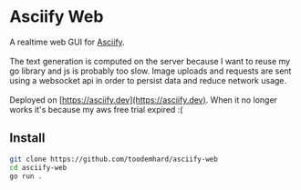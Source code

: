 # Asciify Web
A realtime web GUI for [Asciify](https://github.com/toodemhard/asciify). 
<br><br>
The text generation is computed on the server because I want to reuse my go library and js is probably too slow. Image uploads and requests are sent using a websocket api in order to persist data and reduce network usage.
<br><br>
Deployed on [https://asciify.dev](https://asciify.dev). When it no longer works it's because my aws free trial expired :(

## Install
```sh
git clone https://github.com/toodemhard/asciify-web
cd asciify-web
go run .
```
